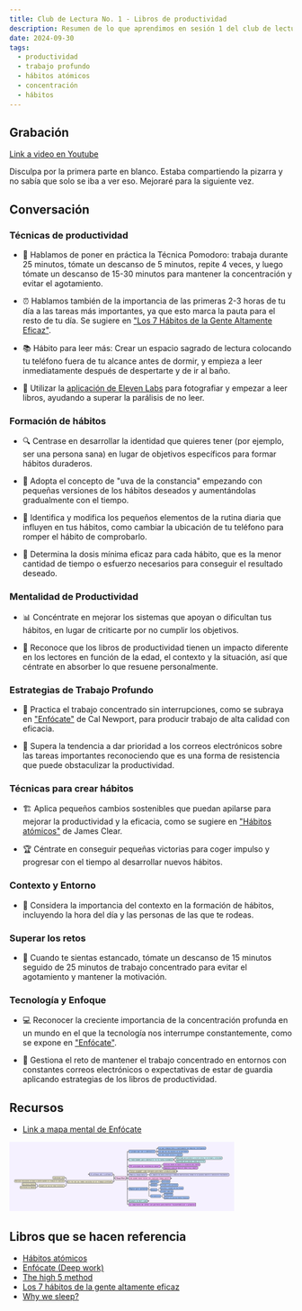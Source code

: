 ```yaml
---
title: Club de Lectura No. 1 - Libros de productividad
description: Resumen de lo que aprendimos en sesión 1 del club de lectura.
date: 2024-09-30
tags:
  - productividad
  - trabajo profundo
  - hábitos atómicos
  - concentración
  - hábitos
---
```

## Grabación
[Link a video en Youtube](https://youtu.be/bE4m2gGCNHM)

Disculpa por la primera parte en blanco. Estaba compartiendo la pizarra y no sabía que solo se iba a ver eso.
Mejoraré para la siguiente vez.

## Conversación

### Técnicas de productividad

* 🎯 Hablamos de poner en práctica la Técnica Pomodoro: trabaja durante 25 minutos, tómate un descanso de 5 minutos, repite 4 veces, y luego tómate un descanso de 15-30 minutos para mantener la concentración y evitar el agotamiento.

* ⏰ Hablamos también de la importancia de las primeras 2-3 horas de tu día a las tareas más importantes, ya que esto marca la pauta para el resto de tu día. Se sugiere en ["Los 7 Hábitos de la Gente Altamente Eficaz"](https://www.goodreads.com/book/show/40892897-los-7-h-bitos-de-la-gente-altamente-efectiva).

* 📚 Hábito para leer más: Crear un espacio sagrado de lectura colocando tu teléfono fuera de tu alcance antes de dormir, y empieza a leer inmediatamente después de despertarte y de ir al baño.

* 📱 Utilizar la [aplicación de Eleven Labs](https://elevenlabs.io/text-reader) para fotografiar y empezar a leer libros, ayudando a superar la parálisis de no leer.

### Formación de hábitos
* 🔍 Centrase en desarrollar la identidad que quieres tener (por ejemplo, ser una persona sana) en lugar de objetivos específicos para formar hábitos duraderos.

* 🍇 Adopta el concepto de "uva de la constancia" empezando con pequeñas versiones de los hábitos deseados y aumentándolas gradualmente con el tiempo.

* 🔎 Identifica y modifica los pequeños elementos de la rutina diaria que influyen en tus hábitos, como cambiar la ubicación de tu teléfono para romper el hábito de comprobarlo.

* 🎯 Determina la dosis mínima eficaz para cada hábito, que es la menor cantidad de tiempo o esfuerzo necesarios para conseguir el resultado deseado.

### Mentalidad de Productividad
* 📊 Concéntrate en mejorar los sistemas que apoyan o dificultan tus hábitos, en lugar de criticarte por no cumplir los objetivos.

* 🧠 Reconoce que los libros de productividad tienen un impacto diferente en los lectores en función de la edad, el contexto y la situación, así que céntrate en absorber lo que resuene personalmente.

### Estrategias de Trabajo Profundo
* 🎯 Practica el trabajo concentrado sin interrupciones, como se subraya en ["Enfócate"](https://www.goodreads.com/book/show/36509192-enfocate-trabajo-profundo) de Cal Newport, para producir trabajo de alta calidad con eficacia.

* 📧 Supera la tendencia a dar prioridad a los correos electrónicos sobre las tareas importantes reconociendo que es una forma de resistencia que puede obstaculizar la productividad.

### Técnicas para crear hábitos
* 🏗️ Aplica pequeños cambios sostenibles que puedan apilarse para mejorar la productividad y la eficacia, como se sugiere en ["Hábitos atómicos"](https://www.goodreads.com/es/book/show/47620585-habitos-atomicos) de James Clear.

* 🏆 Céntrate en conseguir pequeñas victorias para coger impulso y progresar con el tiempo al desarrollar nuevos hábitos.

### Contexto y Entorno
* 👥 Considera la importancia del contexto en la formación de hábitos, incluyendo la hora del día y las personas de las que te rodeas.

### Superar los retos
* 🔄 Cuando te sientas estancado, tómate un descanso de 15 minutos seguido de 25 minutos de trabajo concentrado para evitar el agotamiento y mantener la motivación.

### Tecnología y Enfoque
* 💻 Reconocer la creciente importancia de la concentración profunda en un mundo en el que la tecnología nos interrumpe constantemente, como se expone en ["Enfócate"](https://www.goodreads.com/book/show/36509192-enfocate-trabajo-profundo).

* 📱 Gestiona el reto de mantener el trabajo concentrado en entornos con constantes correos electrónicos o expectativas de estar de guardia aplicando estrategias de los libros de productividad.

## Recursos

* [Link a mapa mental de Enfócate](./mapa.png)

<img src="./mapa.png" width="400" />

## Libros que se hacen referencia

* [Hábitos atómicos](https://www.goodreads.com/es/book/show/47620585-habitos-atomicos)
* [Enfócate (Deep work)](https://www.goodreads.com/book/show/36509192-enfocate-trabajo-profundo)
* [The high 5 method](https://www.goodreads.com/book/show/58505300-the-high-5-habit)
* [Los 7 hábitos de la gente altamente eficaz](https://www.goodreads.com/book/show/40892897-los-7-h-bitos-de-la-gente-altamente-efectiva)
* [Why we sleep?](https://www.goodreads.com/book/show/34466963-why-we-sleep)

